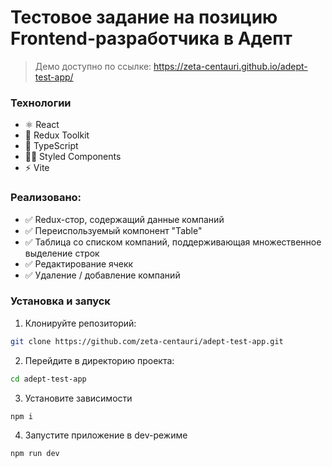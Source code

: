 # Тестовое задание на позицию Frontend-разработчика в Адепт
> Демо доступно по ссылке: https://zeta-centauri.github.io/adept-test-app/

### Технологии
 - ⚛️ React
 - 🧠 Redux Toolkit
 - 🔵 TypeScript
 - 💅🏻 Styled Components
 - ⚡ Vite
### Реализовано:
 - ✅ Redux-стор, содержащий данные компаний
 - ✅ Переиспользуемый компонент "Table"
 - ✅ Таблица со списком компаний, поддерживающая множественное выделение строк
 - ✅ Редактирование ячекк
 - ✅ Удаление / добавление компаний

### Установка и запуск
1. Клонируйте репозиторий:
  ```bash
  git clone https://github.com/zeta-centauri/adept-test-app.git
  ```   
2. Перейдите в директорию проекта:
  ``` bash
  cd adept-test-app
  ```
3. Установите зависимости
  ``` bash
  npm i
  ```
4. Запустите приложение в dev-режиме
  ``` bash
  npm run dev
  ```
